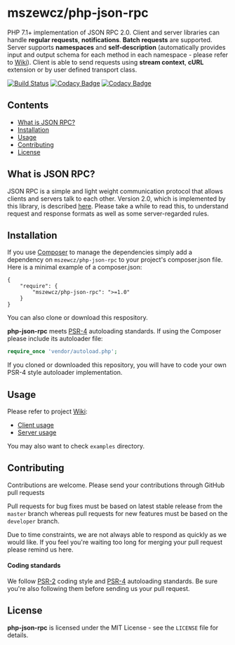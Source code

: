 # mszewcz/php-json-rpc
PHP 7.1+ implementation of JSON RPC 2.0. Client and server libraries can handle **regular requests**, **notifications**. **Batch requests** are supported.
Server supports **namespaces** and **self-description** (automatically provides input and output schema for each method in each namespace - please refer to [Wiki][wiki]). 
Client is able to send requests using **stream context**, **cURL** extension or by user defined transport class.

[![Build Status](https://travis-ci.com/mszewcz/php-json-rpc.svg?token=SKHyUu7D9k2gxfy5aKpX&branch=develop)](https://travis-ci.com/mszewcz/php-json-rpc)
[![Codacy Badge](https://api.codacy.com/project/badge/Grade/7863f6da48e748a5bac5dde5ba0e5608)](https://www.codacy.com?utm_source=github.com&amp;utm_medium=referral&amp;utm_content=mszewcz/php-json-rpc&amp;utm_campaign=Badge_Grade)
[![Codacy Badge](https://api.codacy.com/project/badge/Coverage/7863f6da48e748a5bac5dde5ba0e5608)](https://www.codacy.com?utm_source=github.com&utm_medium=referral&utm_content=mszewcz/php-json-rpc&utm_campaign=Badge_Coverage)

## Contents
* [What is JSON RPC?](#JsonRpc)
* [Installation](#Installation)
* [Usage](#Usage)
* [Contributing](#Contributing)
* [License](#License)


<a name="JsonRpc"></a>
## What is JSON RPC?
JSON RPC is a simple and light weight communication protocol that allows clients and servers talk to each other. Version 2.0, which is implemented by this library, is described [here][json-spec]. Please take a while to read this, to understand request and response formats as well as some server-regarded rules.


<a name="Installation"></a>
## Installation
If you use [Composer][composer] to manage the dependencies simply add a dependency on ```mszewcz/php-json-rpc``` to your project's composer.json file. Here is a minimal example of a composer.json:
```
{
    "require": {
        "mszewcz/php-json-rpc": ">=1.0"
    }
}
```
You can also clone or download this respository.

**php-json-rpc** meets [PSR-4][psr4] autoloading standards. If using the Composer please include its autoloader file:
```php
require_once 'vendor/autoload.php';
```
If you cloned or downloaded this repository, you will have to code your own PSR-4 style autoloader implementation.

<a name="Usage"></a>
## Usage
Please refer to project [Wiki][wiki]:
- [Client usage][client]
- [Server usage][server]

You may also want to check ```examples``` directory.


<a name="Contributing"></a>
## Contributing
Contributions are welcome. Please send your contributions through GitHub pull requests 

Pull requests for bug fixes must be based on latest stable release from the ```master``` branch whereas pull requests for new features must be based on the ```developer``` branch.

Due to time constraints, we are not always able to respond as quickly as we would like. If you feel you're waiting too long for merging your pull request please remind us here.

#### Coding standards
We follow [PSR-2][psr2] coding style and [PSR-4][psr4] autoloading standards. Be sure you're also following them before sending us your pull request.


<a name="License"></a>
## License
**php-json-rpc** is licensed under the MIT License - see the ```LICENSE``` file for details.

[json-spec]:http://www.jsonrpc.org/specification
[composer]:http://getcomposer.org/
[wiki]:https://github.com/mszewcz/php-json-rpc/wiki
[client]:https://github.com/mszewcz/php-json-rpc/wiki/Client-usage
[server]:https://github.com/mszewcz/php-json-rpc/wiki/Server-usage
[psr2]:http://www.php-fig.org/psr/psr-2/
[psr4]:http://www.php-fig.org/psr/psr-4/
